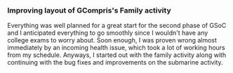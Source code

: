 ### Improving layout of GCompris's Family activity

Everything was well planned for a great start for the second phase of GSoC and I anticipated everything to go smoothly since I wouldn't have any college exams to worry about. Soon enough, I was proven wrong almost immediately by an incoming health issue, which took a lot of working hours from my schedule. Anyways, I started out with the family activity along with continuing with the bug fixes and improvements on the submarine activity.

